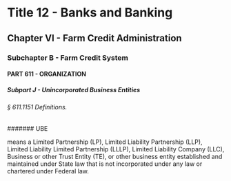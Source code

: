 
# Title 12 - Banks and Banking
## Chapter VI - Farm Credit Administration
### Subchapter B - Farm Credit System
#### PART 611 - ORGANIZATION
##### Subpart J - Unincorporated Business Entities
###### § 611.1151 Definitions.
####### UBE

means a Limited Partnership (LP), Limited Liability Partnership (LLP), Limited Liability Limited Partnership (LLLP), Limited Liability Company (LLC), Business or other Trust Entity (TE), or other business entity established and maintained under State law that is not incorporated under any law or chartered under Federal law.
